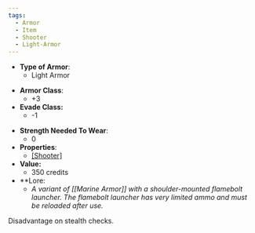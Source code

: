 ```yaml
---
tags:
  - Armor
  - Item
  - Shooter
  - Light-Armor
---
```

- __Type of Armor__:
	* Light Armor
* __Armor Class__:
	* +3
* __Evade Class:__
	* -1
- __Strength Needed To Wear__:
	* 0
- __Properties__:
	* [[Shooter]](Flame)
- **Value:**
	- 350 credits
- **Lore:
	- *A variant of [[Marine Armor]] with a shoulder-mounted flamebolt launcher. The flamebolt launcher has very limited ammo and must be reloaded after use.*

Disadvantage on stealth checks.